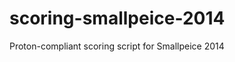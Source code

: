 scoring-smallpeice-2014
=======================

Proton-compliant scoring script for Smallpeice 2014
